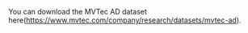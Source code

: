 You can download the MVTec AD dataset here(https://www.mvtec.com/company/research/datasets/mvtec-ad).
